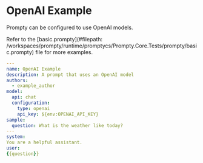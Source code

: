 # OpenAI Example

Prompty can be configured to use OpenAI models.

Refer to the [basic.prompty](#filepath: /workspaces/prompty/runtime/promptycs/Prompty.Core.Tests/prompty/basic.prompty) file for more examples.

```yaml
---
name: OpenAI Example
description: A prompt that uses an OpenAI model
authors:
  - example_author
model:
  api: chat
  configuration:
    type: openai
    api_key: ${env:OPENAI_API_KEY}
sample:
  question: What is the weather like today?
---
system:
You are a helpful assistant.
user:
{{question}}
```
